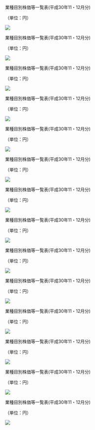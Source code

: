 業種目別株価等一覧表(平成30年11・12月分)

（単位：円）

![](https://www.nta.go.jp/tmp/50fdba58-fcb7-41a3-9886-766988627886/images/26569001383f11b74f4a5243da8908bb36375e55f25dc0c8fbacfe9435f9b594.jpg)

業種目別株価等一覧表(平成30年11・12月分)

（単位：円）

![](https://www.nta.go.jp/tmp/50fdba58-fcb7-41a3-9886-766988627886/images/59752f97683079a7d9598c145b9dc251b41b103fe2d104ceae144d2e829ef372.jpg)

業種目別株価等一覧表(平成30年11・12月分)

（単位：円）

![](https://www.nta.go.jp/tmp/50fdba58-fcb7-41a3-9886-766988627886/images/6e04cf9137e7c381d7bbfc820c8c5cf2264b113d0e7c0ceea512c32dea474f6d.jpg)

業種目別株価等一覧表(平成30年11・12月分)

（単位：円）

![](https://www.nta.go.jp/tmp/50fdba58-fcb7-41a3-9886-766988627886/images/cde37db667b6ca9dd951ae33244502038b99b5a5f8b4384a1a4465e9044ace22.jpg)

業種目別株価等一覧表(平成30年11・12月分)

（単位：円）

![](https://www.nta.go.jp/tmp/50fdba58-fcb7-41a3-9886-766988627886/images/441babe92656d7489f0e003f235e9f8741775bae5322d39d41e9b93d49809c94.jpg)

業種目別株価等一覧表(平成30年11・12月分)

（単位：円）

![](https://www.nta.go.jp/tmp/50fdba58-fcb7-41a3-9886-766988627886/images/e1aa5cb779517451433fc089d45903a1844faa40883ee1b0b0be5670dfe30fe5.jpg)

業種目別株価等一覧表(平成30年11・12月分)

（単位：円）

![](https://www.nta.go.jp/tmp/50fdba58-fcb7-41a3-9886-766988627886/images/fd18d920b1b1010dacfa89b3d1637a5d2591683149da0592aaec771181d5b198.jpg)

業種目別株価等一覧表(平成30年11・12月分)

（単位：円）

![](https://www.nta.go.jp/tmp/50fdba58-fcb7-41a3-9886-766988627886/images/2248d43789e4ebc20bb5974e6a4ebb8742e1c8fdf4c56c130e48fdfbb96b23c9.jpg)

業種目別株価等一覧表(平成30年11・12月分)

（単位：円）

![](https://www.nta.go.jp/tmp/50fdba58-fcb7-41a3-9886-766988627886/images/df718353e8f50747ab608c921fea03ad41a1278dc916266b903b09575c2d568a.jpg)

業種目別株価等一覧表(平成30年11・12月分)

（単位：円）

![](https://www.nta.go.jp/tmp/50fdba58-fcb7-41a3-9886-766988627886/images/3ad7362b700438b4c5c38d3fef8e6badd99ea8c8d2231a6dcf5ac03dfbb75a51.jpg)

業種目別株価等一覧表(平成30年11・12月分)

（単位：円）

![](https://www.nta.go.jp/tmp/50fdba58-fcb7-41a3-9886-766988627886/images/84e483495fb732700b2672d82f1e0f22f3434c14cf875049e272e72f0365a078.jpg)

業種目別株価等一覧表(平成30年11・12月分)

（単位：円）

![](https://www.nta.go.jp/tmp/50fdba58-fcb7-41a3-9886-766988627886/images/a9419a4114a839fc3cb4171b875d35adb02cede1b8b5d2e1dad950eaf77441c7.jpg)

業種目別株価等一覧表(平成30年11・12月分)

（単位：円）

![](https://www.nta.go.jp/tmp/50fdba58-fcb7-41a3-9886-766988627886/images/455e907feb99fdc3081ef1f68c9459408048c839cd09961e1d23b574bf948e53.jpg)

業種目別株価等一覧表(平成30年11・12月分)

（単位：円）

![](https://www.nta.go.jp/tmp/50fdba58-fcb7-41a3-9886-766988627886/images/03e26afcb32cf987b0ef85a9a232a2a2afdfa1e0d40e753731d3fd385f6570af.jpg)